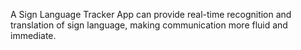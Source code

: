 A Sign Language Tracker App can provide real-time recognition and translation of sign language, making communication more fluid and immediate.
